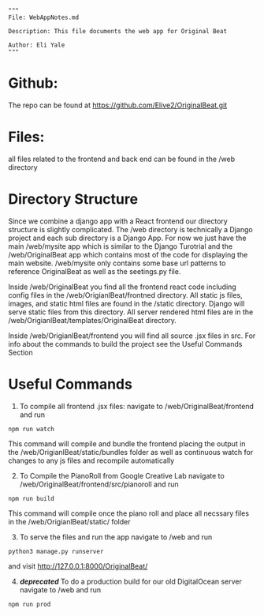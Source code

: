 ```
"""
File: WebAppNotes.md

Description: This file documents the web app for Original Beat

Author: Eli Yale
"""
```

# Github:
The repo can be found at https://github.com/Elive2/OriginalBeat.git

# Files:
all files related to the frontend and back end can be found in the /web directory

# Directory Structure
Since we combine a django app with a React frontend our directory structure is slightly complicated.
The /web directory is technically a Django project and each sub directory is a Django App. For now we
just have the main /web/mysite app which is similar to the Django Turotrial and the /web/OriginalBeat app which
contains most of the code for displaying the main website. /web/mysite only contains some base url patterns
to reference OriginalBeat as well as the seetings.py file.

Inside /web/OriginalBeat you find all the frontend react code including config files in the /web/OrigianlBeat/frontned directory.
All static js files, images, and static html files are found in the /static directory. Django will serve static
files from this directory. All server rendered html files are in the /web/OrigianlBeat/templates/OriginalBeat directory.

Inside /web/OrigianlBeat/frontend you will find all source .jsx files in src. For info about the commands to
build the project see the Useful Commands Section

# Useful Commands

1. To compile all frontend .jsx files:
navigate to /web/OriginalBeat/frontend and run

```
npm run watch
```

This command will compile and bundle the frontend placing the output in the /web/OrigianlBeat/static/bundles folder
as well as continuous watch for changes to any js files and recompile automatically

2. To Compile the PianoRoll from Google Creative Lab
navigate to /web/OriginalBeat/frontend/src/pianoroll and run

```
npm run build
```

This command will compile once the piano roll and place all necssary files in the /web/OrigianlBeat/static/ folder

3. To serve the files and run the app
navigate to /web and run

```
python3 manage.py runserver
```

and visit http://127.0.0.1:8000/OriginalBeat/

4. **_deprecated_** To do a production build for our old DigitalOcean server navigate to /web and run

```
npm run prod
```


